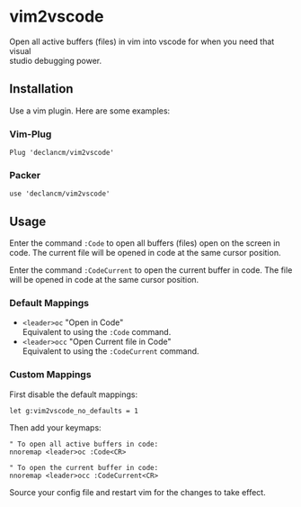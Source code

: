 # vim2vscode

Open all active buffers (files) in vim into vscode for when you need that visual\
studio debugging power.

## Installation

Use a vim plugin. Here are some examples:

### Vim-Plug

```vim
Plug 'declancm/vim2vscode'
```

### Packer

```vim
use 'declancm/vim2vscode'
```

## Usage

Enter the command `:Code` to open all buffers (files) open on the screen in\
code. The current file will be opened in code at the same cursor position.

Enter the command `:CodeCurrent` to open the current buffer in code. The file\
will be opened in code at the same cursor position.

### Default Mappings

- `<leader>oc` "Open in Code"\
  Equivalent to using the `:Code` command.
- `<leader>occ` "Open Current file in Code"\
  Equivalent to using the `:CodeCurrent` command.

### Custom Mappings

First disable the default mappings:

```vim
let g:vim2vscode_no_defaults = 1
```

Then add your keymaps:

```vim
" To open all active buffers in code:
nnoremap <leader>oc :Code<CR>

" To open the current buffer in code:
nnoremap <leader>occ :CodeCurrent<CR>
```

Source your config file and restart vim for the changes to take effect.
